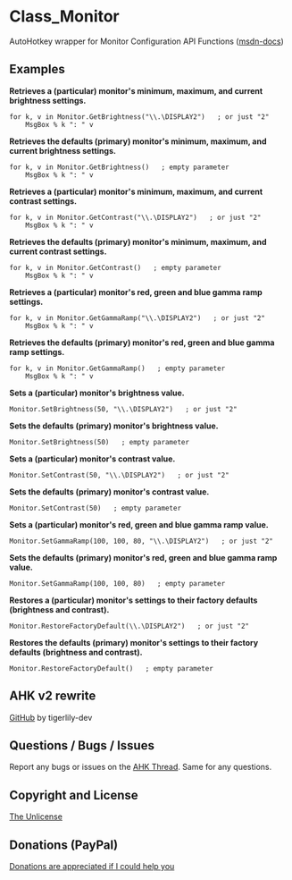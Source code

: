 # Class_Monitor
 AutoHotkey wrapper for Monitor Configuration API Functions ([msdn-docs](https://docs.microsoft.com/en-us/windows/win32/api/_monitor/))


## Examples

**Retrieves a (particular) monitor's minimum, maximum, and current brightness settings.**
```AutoHotkey
for k, v in Monitor.GetBrightness("\\.\DISPLAY2")   ; or just "2"
	MsgBox % k ": " v
```

**Retrieves the defaults (primary) monitor's minimum, maximum, and current brightness settings.**
```AutoHotkey
for k, v in Monitor.GetBrightness()   ; empty parameter
	MsgBox % k ": " v
```

**Retrieves a (particular) monitor's minimum, maximum, and current contrast settings.**
```AutoHotkey
for k, v in Monitor.GetContrast("\\.\DISPLAY2")   ; or just "2"
	MsgBox % k ": " v
```

**Retrieves the defaults (primary) monitor's minimum, maximum, and current contrast settings.**
```AutoHotkey
for k, v in Monitor.GetContrast()   ; empty parameter
	MsgBox % k ": " v
```

**Retrieves a (particular) monitor's red, green and blue gamma ramp settings.**
```AutoHotkey
for k, v in Monitor.GetGammaRamp("\\.\DISPLAY2")   ; or just "2"
	MsgBox % k ": " v
```

**Retrieves the defaults (primary) monitor's red, green and blue gamma ramp settings.**
```AutoHotkey
for k, v in Monitor.GetGammaRamp()   ; empty parameter
	MsgBox % k ": " v
```

**Sets a (particular) monitor's brightness value.**
```AutoHotkey
Monitor.SetBrightness(50, "\\.\DISPLAY2")   ; or just "2"
```

**Sets the defaults (primary) monitor's brightness value.**
```AutoHotkey
Monitor.SetBrightness(50)   ; empty parameter
```

**Sets a (particular) monitor's contrast value.**
```AutoHotkey
Monitor.SetContrast(50, "\\.\DISPLAY2")   ; or just "2"
```

**Sets the defaults (primary) monitor's contrast value.**
```AutoHotkey
Monitor.SetContrast(50)   ; empty parameter
```

**Sets a (particular) monitor's red, green and blue gamma ramp value.**
```AutoHotkey
Monitor.SetGammaRamp(100, 100, 80, "\\.\DISPLAY2")   ; or just "2"
```

**Sets the defaults (primary) monitor's red, green and blue gamma ramp value.**
```AutoHotkey
Monitor.SetGammaRamp(100, 100, 80)   ; empty parameter
```

**Restores a (particular) monitor's settings to their factory defaults (brightness and contrast).**
```AutoHotkey
Monitor.RestoreFactoryDefault(\\.\DISPLAY2")   ; or just "2"
```

**Restores the defaults (primary) monitor's settings to their factory defaults (brightness and contrast).**
```AutoHotkey
Monitor.RestoreFactoryDefault()   ; empty parameter
```

## AHK v2 rewrite
[GitHub](https://github.com/tigerlily-dev/Monitor-Configuration-Class) by tigerlily-dev


## Questions / Bugs / Issues
Report any bugs or issues on the [AHK Thread](https://www.autohotkey.com/boards/viewtopic.php?f=6&t=7854). Same for any questions.


## Copyright and License
[The Unlicense](LICENSE)


## Donations (PayPal)
[Donations are appreciated if I could help you](https://www.paypal.me/smithz)